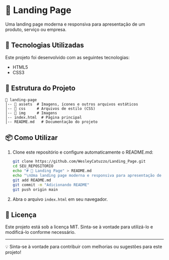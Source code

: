 # 📌 Landing Page

Uma landing page moderna e responsiva para apresentação de um produto, serviço ou empresa.

## 🚀 Tecnologias Utilizadas

Este projeto foi desenvolvido com as seguintes tecnologias:

- HTML5
- CSS3

## 📂 Estrutura do Projeto

```
📁 landing-page
│-- 📁 assets  # Imagens, ícones e outros arquivos estáticos
│-- 📁 css     # Arquivos de estilo (CSS)
│-- 📁 img     # Imagens
│-- index.html  # Página principal
│-- README.md   # Documentação do projeto
```

## 📦 Como Utilizar

1. Clone este repositório e configure automaticamente o README.md:
   ```bash
   git clone https://github.com/WesleyCatuzzo/Landing_Page.git
   cd SEU_REPOSITORIO
   echo "# 📌 Landing Page" > README.md
   echo "\nUma landing page moderna e responsiva para apresentação de um produto, serviço ou empresa." >> README.md
   git add README.md
   git commit -m "Adicionando README"
   git push origin main
   ```

2. Abra o arquivo `index.html` em seu navegador.

## 📜 Licença

Este projeto está sob a licença MIT. Sinta-se à vontade para utilizá-lo e modificá-lo conforme necessário.

---

💡 Sinta-se à vontade para contribuir com melhorias ou sugestões para este projeto!

